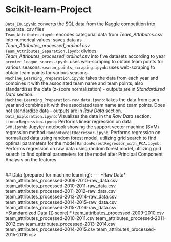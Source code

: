 # Scikit-learn-Project  

`Data_IO.ipynb`: converts the SQL data from the [Kaggle](https://www.kaggle.com/hugomathien/soccer) competition into separate .csv files  
`Team_Attributes.ipynb`: encodes categorial data from *Team_Attributes.csv* into numerical values; saves data as *Team_Attributes_processed_ordinal.csv*  
`Team_Attributes_Separation.ipynb`: divides *Team_Attributes_processed_ordinal.csv* into five datasets according to year   
`premier_league_scores.ipynb`: uses web-scraping to obtain team points for various seasons.
`season_points_scraping.ipynb`: uses web-scraping to obtain team points for various seasons.  
`Machine_Learning_Preparation.ipynb`: takes the data from each year and combines it with the associated team name and team points; also standardizes the data (z-score normalization) - outputs are in *Standardized Data* section.      
`Machine_Learning_Preparation-raw_data.ipynb`: takes the data from each year and combines it with the associated team name and team points. Does not standardize data - outputs are in *Raw Data* section.   
`Data_Exploration.ipynb`: Visualizes the data in the *Raw Data* section.  
`LinearRegression.ipynb`: Performs linear regression on data   
`SVM.ipynb`: Jupyter notebook showing the support vector machine (SVM) regression method 
`RandomForestRegressor.ipynb`: Performs regression on normalized data using random forest model, utilizing grid search to find optimal parameters for the model
`RandomForestRegressor_with_PCA.ipynb`: Performs regression on raw data using random forest model, utilizing grid search to find optimal parameters for the model after Principal Component Analysis on the features

</br>  
## Data (prepared for machine learning):  
---  
*Raw Data*  
team_attributes_processed-2009-2010-raw_data.csv  
team_attributes_processed-2010-2011-raw_data.csv  
team_attributes_processed-2011-2012-raw_data.csv  
team_attributes_processed-2013-2014-raw_data.csv  
team_attributes_processed-2014-2015-raw_data.csv  
team_attributes_processed-2015-2016-raw_data.csv  
</br>  
*Standardized Data (Z-score):*    
team_attributes_processed-2009-2010.csv  
team_attributes_processed-2010-2011.csv  
team_attributes_processed-2011-2012.csv  
team_attributes_processed-2013-2014.csv  
team_attributes_processed-2014-2015.csv  
team_attributes_processed-2015-2016.csv  

